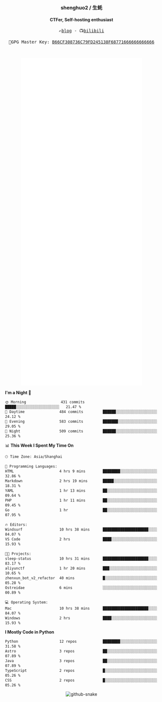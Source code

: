 <h3 align="center"> shenghuo2 / 生蚝 </h3>
<h4 align="center" >CTFer, Self-hosting enthusiast</h3>


<p align="center">
  <samp>
    ✍️<a href="https://blog.shenghuo2.top/">blog</a> -
    📺<a href="https://space.bilibili.com/85894935">bilibili</a>
  </samp>
</p>
<p align="center">
  <samp>
     🔐GPG Master Key: <a align="center" href="https://github.com/shenghuo2.gpg">B66CF308736C79FD245138F68771666666666666</a>
  </samp>
</p>
<br>
<p align="center">
  <a href="https://github.com/shenghuo2">
    <img width="400" align="top" src="https://github.com/shenghuo2/shenghuo2/blob/main/metrics.left.svg" />
  </a>
  <a href="https://github.com/shenghuo2">
    <img width="400" align="top" src="https://github.com/shenghuo2/shenghuo2/blob/main/metrics.right.svg" />
  </a>
</p>


<!--START_SECTION:waka-->
**I'm a Night 🦉** 

```text
🌞 Morning                431 commits         █████░░░░░░░░░░░░░░░░░░░░   21.47 % 
🌆 Daytime                484 commits         ██████░░░░░░░░░░░░░░░░░░░   24.12 % 
🌃 Evening                583 commits         ███████░░░░░░░░░░░░░░░░░░   29.05 % 
🌙 Night                  509 commits         ██████░░░░░░░░░░░░░░░░░░░   25.36 % 
```


📊 **This Week I Spent My Time On** 

```text
🕑︎ Time Zone: Asia/Shanghai

💬 Programming Languages: 
HTML                     4 hrs 9 mins        ████████░░░░░░░░░░░░░░░░░   32.86 % 
Markdown                 2 hrs 19 mins       █████░░░░░░░░░░░░░░░░░░░░   18.31 % 
YAML                     1 hr 13 mins        ██░░░░░░░░░░░░░░░░░░░░░░░   09.64 % 
PHP                      1 hr 11 mins        ██░░░░░░░░░░░░░░░░░░░░░░░   09.45 % 
Go                       1 hr                ██░░░░░░░░░░░░░░░░░░░░░░░   07.95 % 

🔥 Editors: 
Windsurf                 10 hrs 38 mins      █████████████████████░░░░   84.07 % 
VS Code                  2 hrs               ████░░░░░░░░░░░░░░░░░░░░░   15.93 % 

🐱‍💻 Projects: 
sleep-status             10 hrs 31 mins      █████████████████████░░░░   83.17 % 
aliyunctf                1 hr 20 mins        ███░░░░░░░░░░░░░░░░░░░░░░   10.65 % 
zhenxun_bot_v2_refactor  40 mins             █░░░░░░░░░░░░░░░░░░░░░░░░   05.28 % 
Ostreidae                6 mins              ░░░░░░░░░░░░░░░░░░░░░░░░░   00.89 % 

💻 Operating System: 
Mac                      10 hrs 38 mins      █████████████████████░░░░   84.07 % 
Windows                  2 hrs               ████░░░░░░░░░░░░░░░░░░░░░   15.93 % 
```

**I Mostly Code in Python** 

```text
Python                   12 repos            ████████░░░░░░░░░░░░░░░░░   31.58 % 
Astro                    3 repos             ██░░░░░░░░░░░░░░░░░░░░░░░   07.89 % 
Java                     3 repos             ██░░░░░░░░░░░░░░░░░░░░░░░   07.89 % 
TypeScript               2 repos             █░░░░░░░░░░░░░░░░░░░░░░░░   05.26 % 
CSS                      2 repos             █░░░░░░░░░░░░░░░░░░░░░░░░   05.26 % 
```




<!--END_SECTION:waka-->


<div align="center">
  <picture>
    <source media="(prefers-color-scheme: dark)" srcset="https://gist.githubusercontent.com/shenghuo2/bfce20b14ab0484cef03bae6e60e0b3a/raw/github-snake-dark.svg" />
    <source media="(prefers-color-scheme: light)" srcset="https://gist.githubusercontent.com/shenghuo2/bfce20b14ab0484cef03bae6e60e0b3a/raw/github-snake.svg" />
    <img alt="github-snake" src="https://gist.githubusercontent.com/shenghuo2/bfce20b14ab0484cef03bae6e60e0b3a/raw/github-snake.svg" />
  </picture>
</div>

<!--
**shenghuo2/shenghuo2** is a ✨ _special_ ✨ repository because its `README.md` (this file) appears on your GitHub profile.

Here are some ideas to get you started:

- 🔭 I’m currently working on ...
- 🌱 I’m currently learning ...
- 👯 I’m looking to collaborate on ...
- 🤔 I’m looking for help with ...
- 💬 Ask me about ...
- 📫 How to reach me: ...
- 😄 Pronouns: ...
- ⚡ Fun fact: ...
-->
